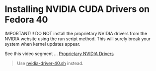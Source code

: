 # Installing NVIDIA CUDA Drivers on Fedora 40

IMPORTANT!!! DO NOT install the proprietary NVIDIA drivers from the NVIDIA website using the run script method. This will surely break your system when kernel updates appear.

See this video segment ... [Proprietary NVIDIA Drivers](https://youtu.be/CW1CLcT83as?t=419)

> Use [nvidia-driver-40.sh](./nvidia-driver-40.sh) instead.
